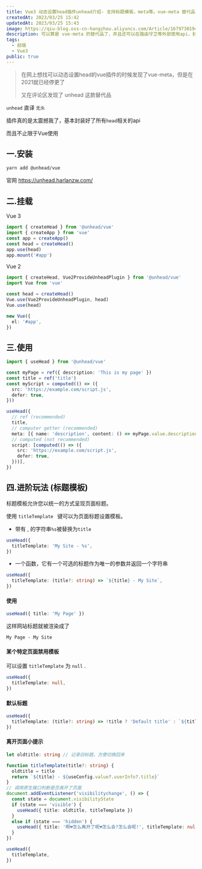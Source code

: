 ```yaml
---
title: Vue3 动态设置head插件unhead介绍- 支持标题模板，meta等。vue-meta 替代品
createdAt: 2023/03/25 15:42
updatedAt: 2023/03/25 15:43
image: https://qiu-blog.oss-cn-hangzhou.aliyuncs.com/Article/1679730194529794500.png
description: 可以算是 vue-meta 的替代品了，并且还可以在路由守卫等外部使用api，封装好了所有head相关的api，方便到极致!!
tags:
  - 前端
  - Vue3
public: true
---
```


> 在网上想找可以动态设置head的vue插件的时候发现了vue-meta，但是在2021就已经停更了
>
> 又在评论区发现了 unhead  这款替代品

`unhead`  直译 `无头`

插件真的是太震撼我了，基本封装好了所有`head`相关的api

而且不止限于Vue使用

## 一.安装

```bash
yarn add @unhead/vue
```

官网 https://unhead.harlanzw.com/

## 二.挂载

Vue 3

```ts
import { createHead } from '@unhead/vue'
import { createApp } from 'vue'
const app = createApp()
const head = createHead()
app.use(head)
app.mount('#app')
```

Vue 2

```ts
import { createHead, Vue2ProvideUnheadPlugin } from '@unhead/vue'
import Vue from 'vue'

const head = createHead()
Vue.use(Vue2ProvideUnheadPlugin, head)
Vue.use(head)

new Vue({
  el: '#app',
})
```

## 三.使用

```ts
import { useHead } from '@unhead/vue'

const myPage = ref({ description: 'This is my page' })
const title = ref('title')
const myScript = computed(() => ({
  src: 'https://example.com/script.js',
  defer: true,
}))

useHead({
  // ref (recommended)
  title,
  // computer getter (recommended)
  meta: [{ name: 'description', content: () => myPage.value.description },],
  // computed (not recommended)
  script: [computed(() => ({
    src: 'https://example.com/script.js',
    defer: true,
  }))],
})
```

## 四.进阶玩法 (标题模板)

标题模板允许您以统一的方式呈现页面标题。

使用  `titleTemplate `  键可以为页面标题设置模板。

- 带有 , 的字符串`%s`被替换为`title`

```ts
useHead({
  titleTemplate: 'My Site - %s',
})
```

- 一个函数，它有一个可选的标题作为唯一的参数并返回一个字符串

```ts
useHead({
  titleTemplate: (title?: string) => `${title} - My Site`,
})
```

#### 使用

```ts
useHead({ title: 'My Page' })
```

这样网站标题就被渲染成了

`My Page - My Site`

#### 某个特定页面禁用模板

可以设置   `titleTemplate`   为   `null`   .

```ts
useHead({
  titleTemplate: null,
})
```

#### 默认标题

```ts
useHead({
  titleTemplate: (title?: string) => !title ? 'Default title' : `${title} - My Site`,
})
```

#### 离开页面小提示

```ts
let oldtitle: string // 记录旧标题，方便切换回来

function titleTemplate(title?: string) {
  oldtitle = title
  return `${title} - ${useConfig.value?.userInfo?.title}`
}
// 调用原生接口判断是否离开了页面
document.addEventListener('visibilitychange', () => {
  const state = document.visibilityState
  if (state === 'visible') {
    useHead({ title: oldtitle, titleTemplate })
  }
  else if (state === 'hidden') {
    useHead({ title: '啊💔怎么离开了呢💔怎么会?怎么会呢!', titleTemplate: null })
  }
})

useHead({
  titleTemplate,
})
```
